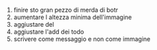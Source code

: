 1. finire sto gran pezzo di merda di botr
2. aumentare l altezza minima dell'immagine
3. aggiustare del
4. aggiustare l'add dei todo
5. scrivere come messaggio e non come immagine
